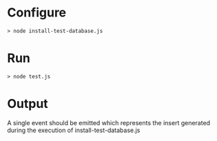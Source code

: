 # Configure
```
> node install-test-database.js
```

# Run
```
> node test.js
```

# Output
A single event should be emitted which represents the insert generated during the execution of install-test-database.js